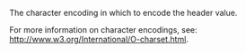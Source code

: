 The character encoding in which to encode the header value.

For more information on character encodings, see: <http://www.w3.org/International/O-charset.html>.
